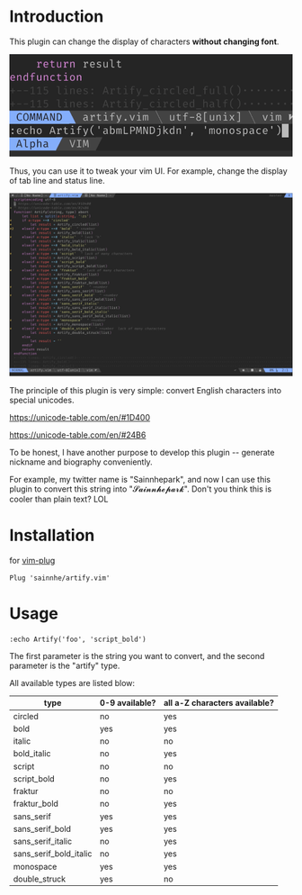 # Introduction

This plugin can change the display of characters **without changing font**.

![](./screenshots/artify.gif)

Thus, you can use it to tweak your vim UI. For example, change the display of tab line and status line.

![](./screenshots/artify_statusline.png)

The principle of this plugin is very simple: convert English characters into special unicodes.

https://unicode-table.com/en/#1D400

https://unicode-table.com/en/#24B6

To be honest, I have another purpose to develop this plugin -- generate nickname and biography conveniently.

For example, my twitter name is "Sainnhepark", and now I can use this plugin to convert this string into "𝓢𝓪𝓲𝓷𝓷𝓱𝓮𝓹𝓪𝓻𝓴". Don't you think this is cooler than plain text? LOL

# Installation

for [vim-plug](https://github.com/junegunn/vim-plug)

```vim
Plug 'sainnhe/artify.vim'
```

# Usage

`:echo Artify('foo', 'script_bold')`

The first parameter is the string you want to convert, and the second parameter is the "artify" type.

All available types are listed blow:

| type                   | 0-9 available? | all a-Z characters available? |
| ---------------------- | -------------- | ----------------------------- |
| circled                | no             | yes                           |
| bold                   | yes            | yes                           |
| italic                 | no             | no                            |
| bold_italic            | no             | yes                           |
| script                 | no             | no                            |
| script_bold            | no             | yes                           |
| fraktur                | no             | no                            |
| fraktur_bold           | no             | yes                           |
| sans_serif             | yes            | yes                           |
| sans_serif_bold        | yes            | yes                           |
| sans_serif_italic      | no             | yes                           |
| sans_serif_bold_italic | no             | yes                           |
| monospace              | yes            | yes                           |
| double_struck          | yes            | no                            |

